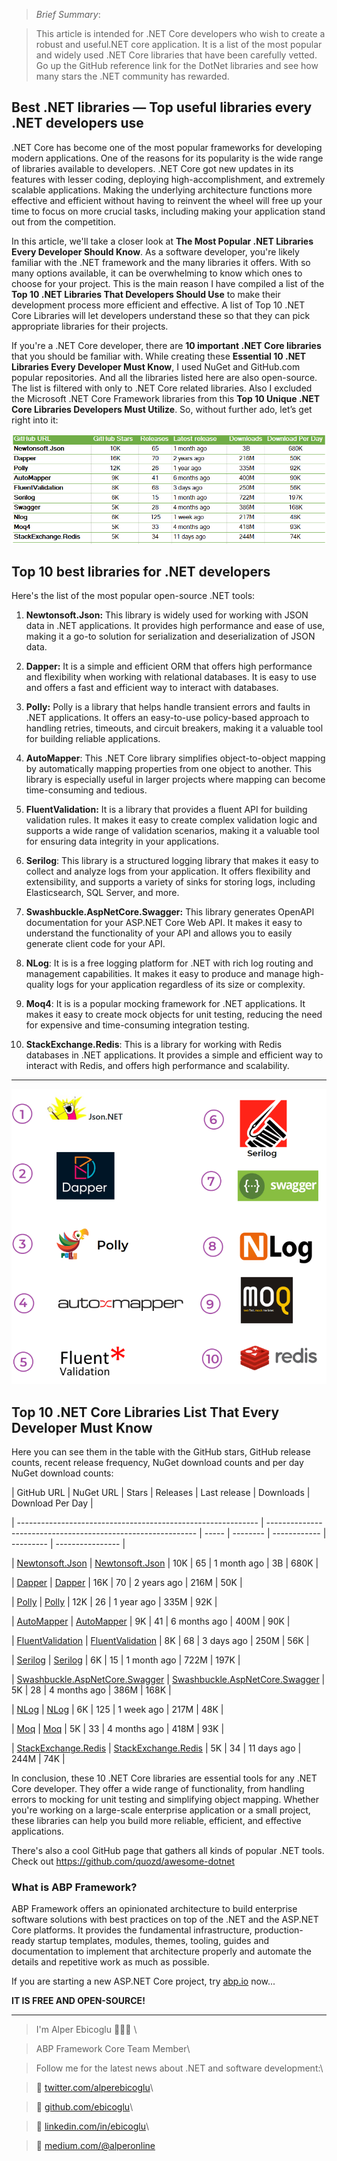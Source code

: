 > *Brief Summary*:

>

> This article is intended for .NET Core developers who wish to create a robust and useful.NET core application. It is a list of the most popular and widely used .NET Core libraries that have been carefully vetted. Go up the GitHub reference link for the DotNet libraries and see how many stars the .NET community has rewarded.







## Best .NET libraries — Top useful libraries every .NET developers use



.NET Core has become one of the most popular frameworks for developing modern applications. One of the reasons for its popularity is the wide range of libraries available to developers.  .NET Core got new updates in its features with lesser coding, deploying  high-accomplishment, and extremely scalable applications.  Making the underlying architecture functions more effective and efficient without having to reinvent the wheel will free up your time to focus on more crucial tasks, including making your application stand out from the competition.



In this article, we'll take a closer look at **The Most Popular .NET Libraries Every Developer Should Know**.  As a software developer, you're likely familiar with the .NET framework and the many libraries it offers. With so many options available, it can be overwhelming to know which ones to choose for your project. This is the main reason I have compiled a list of the **Top 10 .NET Libraries That Developers Should Use** to make their development process more efficient and effective. A list of Top 10 .NET Core Libraries will let developers understand these so that they can pick appropriate libraries for their projects.



If you're a .NET Core developer, there are **10 important .NET Core libraries** that you should be familiar with.  While creating these **Essential 10 .NET Libraries Every Developer Must Know**, I used NuGet and GitHub.com popular repositories. And all the libraries listed here are also open-source. The list is filtered with only to .NET Core related libraries. Also I excluded the Microsoft .NET Core Framework libraries from this **Top 10 Unique .NET Core Libraries Developers Must Utilize**.  So, without further ado, let’s get right into it:





![Best .NET libraries with GitHub stars and download counts](3a0a87d836c4e1b10a280fbab982d55f.png)



## Top 10 best libraries for .NET developers





Here's the list of the most popular open-source .NET tools:



1. **Newtonsoft.Json:** This library is widely used for working with JSON data in .NET applications. It provides high performance and ease of use, making it a go-to solution for serialization and deserialization of JSON data.

2. **Dapper:** It is a simple and efficient ORM that offers high performance and flexibility when working with relational databases. It is easy to use and offers a fast and efficient way to interact with databases.

3. **Polly:** Polly is a library that helps handle transient errors and faults in .NET applications. It offers an easy-to-use policy-based approach to handling retries, timeouts, and circuit breakers, making it a valuable tool for building reliable applications.

4. **AutoMapper**: This .NET Core library simplifies object-to-object mapping by automatically mapping properties from one object to another. This library is especially useful in larger projects where mapping can become time-consuming and tedious.

5. **FluentValidation:** It is a library that provides a fluent API for building validation rules. It makes it easy to create complex validation logic and supports a wide range of validation scenarios, making it a valuable tool for ensuring data integrity in your applications.

6. **Serilog**: This library is a structured logging library that makes it easy to collect and analyze logs from your application. It offers flexibility and extensibility, and supports a variety of sinks for storing logs, including Elasticsearch, SQL Server, and more.

7. **Swashbuckle.AspNetCore.Swagger:** This library generates OpenAPI documentation for your ASP.NET Core Web API. It makes it easy to understand the functionality of your API and allows you to easily generate client code for your API.

8. **NLog**: It is is a free logging platform for .NET with rich log routing and management capabilities. It makes it easy to produce and manage high-quality logs for your application regardless of its size or complexity.

9. **Moq4**: It is is a popular mocking framework for .NET applications. It makes it easy to create mock objects for unit testing, reducing the need for expensive and time-consuming integration testing.

10. **StackExchange.Redis**: This is a library for working with Redis databases in .NET applications. It provides a simple and efficient way to interact with Redis, and offers high performance and scalability.



------





![10 important .NET Core Libraries](3a0a80478f1cfd26d5802eff5361ba70.png)





## Top 10 .NET Core Libraries List That Every Developer Must Know



Here you can see them in the table with the GitHub stars, GitHub release counts, recent release frequency, NuGet download counts and per day NuGet download counts:



| GitHub URL                                                   | NuGet URL                                                    | Stars | Releases | Last release | Downloads | Download Per Day |

| ------------------------------------------------------------ | ------------------------------------------------------------ | ----- | -------- | ------------ | --------- | ---------------- |

| [Newtonsoft.Json](https://github.com/JamesNK/Newtonsoft.Json) | [Newtonsoft.Json](https://www.nuget.org/packages/Newtonsoft.Json) | 10K   | 65       | 1 month ago  | 3B        | 680K             |

| [Dapper](https://github.com/DapperLib/Dapper)                | [Dapper](https://www.nuget.org/packages/Dapper)              | 16K   | 70       | 2 years ago  | 216M      | 50K              |

| [Polly](https://github.com/App-vNext/Polly)                  | [Polly](https://www.nuget.org/packages/polly)                | 12K   | 26       | 1 year ago   | 335M      | 92K              |

| [AutoMapper](https://github.com/AutoMapper/AutoMapper)       | [AutoMapper](https://www.nuget.org/packages/AutoMapper)      | 9K    | 41       | 6 months ago | 400M      | 90K              |

| [FluentValidation](https://github.com/FluentValidation/FluentValidation) | [FluentValidation](https://www.nuget.org/packages/FluentValidation) | 8K    | 68       | 3 days ago   | 250M      | 56K              |

| [Serilog](https://github.com/serilog/serilog)                | [Serilog](https://www.nuget.org/packages/Serilog)            | 6K    | 15       | 1 month ago  | 722M      | 197K             |

| [Swashbuckle.AspNetCore.Swagger](https://github.com/domaindrivendev/Swashbuckle.AspNetCore) | [Swashbuckle.AspNetCore.Swagger](https://www.nuget.org/packages/Swashbuckle.AspNetCore.Swagger) | 5K    | 28       | 4 months ago | 386M      | 168K             |

| [NLog](https://github.com/NLog/NLog)                         | [NLog](https://www.nuget.org/packages/Nlog)                  | 6K    | 125      | 1 week ago   | 217M      | 48K              |

| [Moq](https://github.com/moq/moq4)                           | [Moq](https://www.nuget.org/packages/Moq)                    | 5K    | 33       | 4 months ago | 418M      | 93K              |

| [StackExchange.Redis](https://github.com/StackExchange/StackExchange.Redis) | [StackExchange.Redis](https://www.nuget.org/packages/StackExchange.Redis) | 5K    | 34       | 11 days ago  | 244M      | 74K              |







In conclusion, these 10 .NET Core libraries are essential tools for any .NET Core developer. They offer a wide range of functionality, from handling errors to mocking for unit testing and simplifying object mapping. Whether you're working on a large-scale enterprise application or a small project, these libraries can help you build more reliable, efficient, and effective applications.



There's also a cool GitHub page that gathers all kinds of popular .NET tools. Check out https://github.com/quozd/awesome-dotnet





### What is ABP Framework?

ABP Framework offers an opinionated architecture to build enterprise software solutions with best practices on top of the .NET and the ASP.NET Core platforms. It provides the fundamental infrastructure, production-ready startup templates, modules, themes, tooling, guides and documentation to implement that architecture properly and automate the details and repetitive work as much as possible. 



If you are starting a new ASP.NET Core project, try [abp.io](https://abp.io) now...



 **IT IS FREE AND OPEN-SOURCE!**



---



> I'm Alper Ebicoglu 🧑🏽‍💻 \

> ABP Framework Core Team Member\

> Follow me for the latest news about .NET and software development:\

> 📌 [twitter.com/alperebicoglu](https://twitter.com/alperebicoglu)\

> 📌 [github.com/ebicoglu](https://github.com/ebicoglu)\

> 📌 [linkedin.com/in/ebicoglu](https://www.linkedin.com/in/ebicoglu)\

> 📌 [medium.com/@alperonline](https://medium.com/@alperonline)





